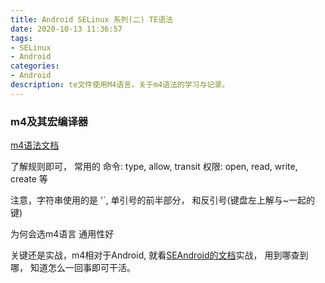 ```yaml
---
title: Android SELinux 系列(二) TE语法
date: 2020-10-13 11:36:57
tags:
- SELinux
- Android
categories:
- Android
description: te文件使用M4语言，关于m4语法的学习与记录。
---
```


### m4及其宏编译器

[m4语法文档](https://www.gnu.org/savannah-checkouts/gnu/m4/manual/m4-1.4.18/m4.html#Manual)

了解规则即可， 常用的
命令: type, allow, transit
权限: open, read, write, create 等 

注意，字符串使用的是 '`, 单引号的前半部分， 和反引号(键盘左上解与~一起的键)

为何会选m4语言
	通用性好

关键还是实战，m4相对于Android, 就看[SEAndroid的文档](https://source.android.com/security/selinux/customize)实战， 用到哪查到哪， 知道怎么一回事即可干活。
